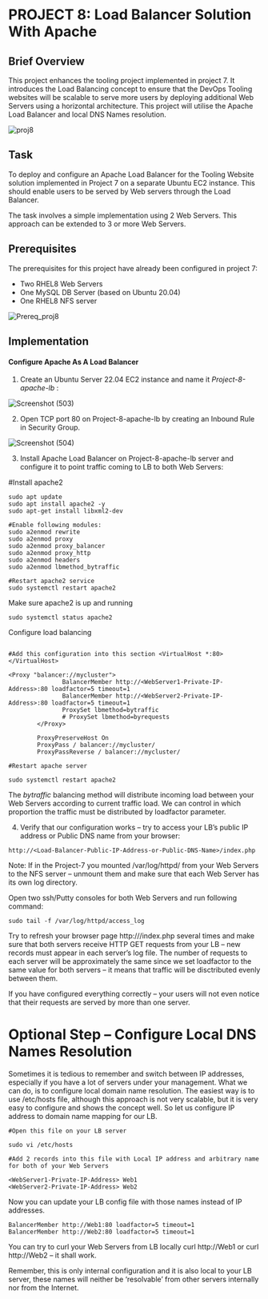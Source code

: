#  PROJECT 8: Load Balancer Solution With Apache
## Brief Overview
This project enhances the tooling project implemented in project 7. It introduces the Load Balancing concept to ensure that the DevOps Tooling websites will be scalable to serve more users by deploying additional Web Servers using a horizontal architecture. This project will utilise the Apache Load Balancer and local DNS Names resolution.

![proj8](https://github.com/ettebaDwop/dareyProject8/assets/7973831/ff64d604-485a-4b36-b348-271d09b5855c)

## Task
To deploy and configure an Apache Load Balancer for the Tooling Website solution implemented in Project 7 on a separate Ubuntu EC2 instance. This should enable users to be served by Web servers through the Load Balancer.

The task involves a simple implementation using 2 Web Servers. This approach can be extended to 3 or more Web Servers.

## Prerequisites
The prerequisites for this project have already been configured in project 7:
- Two RHEL8 Web Servers
- One MySQL DB Server (based on Ubuntu 20.04)
- One RHEL8 NFS server
  
![Prereq_proj8](https://github.com/ettebaDwop/dareyProject8/assets/7973831/c7c3c702-355c-4ce8-b485-aa6e344d820b)

## Implementation
#### Configure Apache As A Load Balancer
1. Create an Ubuntu Server 22.04 EC2 instance and name it *Project-8-apache-lb* :
  
![Screenshot (503)](https://github.com/ettebaDwop/dareyProject8/assets/7973831/101ec19c-97d7-4aec-a21d-25bfdd010ad6)
   
2. Open TCP port 80 on Project-8-apache-lb by creating an Inbound Rule in Security Group.

![Screenshot (504)](https://github.com/ettebaDwop/dareyProject8/assets/7973831/23a9b718-9300-40b7-aa93-0bc1700aa642)

3. Install Apache Load Balancer on Project-8-apache-lb server and configure it to point traffic coming to LB to both Web Servers:
   
#Install apache2

```
sudo apt update
sudo apt install apache2 -y
sudo apt-get install libxml2-dev

#Enable following modules:
sudo a2enmod rewrite
sudo a2enmod proxy
sudo a2enmod proxy_balancer
sudo a2enmod proxy_http
sudo a2enmod headers
sudo a2enmod lbmethod_bytraffic

#Restart apache2 service
sudo systemctl restart apache2
```

Make sure apache2 is up and running

`sudo systemctl status apache2`

Configure load balancing

```sudo vi /etc/apache2/sites-available/000-default.conf

#Add this configuration into this section <VirtualHost *:80>  </VirtualHost>

<Proxy "balancer://mycluster">
               BalancerMember http://<WebServer1-Private-IP-Address>:80 loadfactor=5 timeout=1
               BalancerMember http://<WebServer2-Private-IP-Address>:80 loadfactor=5 timeout=1
               ProxySet lbmethod=bytraffic
               # ProxySet lbmethod=byrequests
        </Proxy>

        ProxyPreserveHost On
        ProxyPass / balancer://mycluster/
        ProxyPassReverse / balancer://mycluster/

#Restart apache server

sudo systemctl restart apache2
```

The *bytraffic* balancing method will distribute incoming load between your Web Servers according to current traffic load. We can control in which proportion the traffic must be distributed by loadfactor parameter.

4. Verify that our configuration works – try to access your LB’s public IP address or Public DNS name from your browser:
   
`http://<Load-Balancer-Public-IP-Address-or-Public-DNS-Name>/index.php`

Note: If in the Project-7 you mounted /var/log/httpd/ from your Web Servers to the NFS server – unmount them and make sure that each Web Server has its own log directory.

Open two ssh/Putty consoles for both Web Servers and run following command:

`sudo tail -f /var/log/httpd/access_log`

Try to refresh your browser page http://<Load-Balancer-Public-IP-Address-or-Public-DNS-Name>/index.php several times and make sure that both servers receive HTTP GET requests from your LB – new records must appear in each server’s log file. The number of requests to each server will be approximately the same since we set loadfactor to the same value for both servers – it means that traffic will be disctributed evenly between them.

If you have configured everything correctly – your users will not even notice that their requests are served by more than one server.

# Optional Step – Configure Local DNS Names Resolution
Sometimes it is tedious to remember and switch between IP addresses, especially if you have a lot of servers under your management.
What we can do, is to configure local domain name resolution. The easiest way is to use /etc/hosts file, although this approach is not very scalable, but it is very easy to configure and shows the concept well. So let us configure IP address to domain name mapping for our LB.

```
#Open this file on your LB server

sudo vi /etc/hosts

#Add 2 records into this file with Local IP address and arbitrary name for both of your Web Servers

<WebServer1-Private-IP-Address> Web1
<WebServer2-Private-IP-Address> Web2
```
Now you can update your LB config file with those names instead of IP addresses.

```
BalancerMember http://Web1:80 loadfactor=5 timeout=1
BalancerMember http://Web2:80 loadfactor=5 timeout=1
```
You can try to curl your Web Servers from LB locally curl http://Web1 or curl http://Web2 – it shall work.

Remember, this is only internal configuration and it is also local to your LB server, these names will neither be ‘resolvable’ from other servers internally nor from the Internet.
